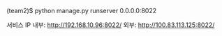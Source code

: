 
(team2)$ python manage.py runserver 0.0.0.0:8022

서비스 IP
내부: http://192.168.10.96:8022/
외부: http://100.83.113.125:8022/